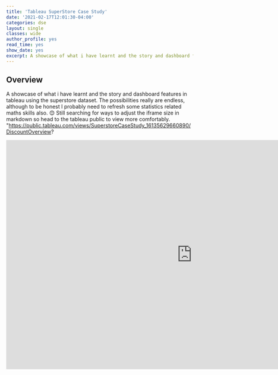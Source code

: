 ```yaml
---
title: 'Tableau SuperStore Case Study'
date: '2021-02-17T12:01:30-04:00'
categories: dse
layout: single
classes: wide
author_profile: yes
read_time: yes
show_date: yes
excerpt: A showcase of what i have learnt and the story and dashboard features in tableau using the superstore dataset. 
---
```


## **Overview**  


A showcase of what i have learnt and the story and dashboard features in tableau using the superstore dataset. The possibilities really are endless, although to be honest I probably need to refresh some statistics related maths skills also. 😊  Still searching for ways to adjust the iframe size in markdown so head to the tableau public to view more comfortably. "https://public.tableau.com/views/SuperstoreCaseStudy_16135629660890/DiscountOverview?

<iframe seamless frameborder="0" src="https://public.tableau.com/views/SuperstoreCaseStudy_16135629660890/DiscountOverview?:embed=yes&:display_count=yes&:showVizHome=no" width = '999px' height = '618px' scrolling='yes' ></iframe>



